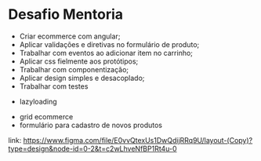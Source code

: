 # Desafio Mentoria
 - Criar ecommerce com angular;
 - Aplicar validações e diretivas no formulário de produto;
 - Trabalhar com eventos ao adicionar item no carrinho;
 - Aplicar css fielmente aos protótipos;
 - Trabalhar com componentização;
 - Aplicar design simples e desacoplado;
 - Trabalhar com testes
 + lazyloading
 - grid ecommerce
 - formulário para cadastro de novos produtos


link: https://www.figma.com/file/E0vvQtexUs1DwQdijRRq9U/layout-(Copy)?type=design&node-id=0-2&t=c2wLhveNfBP1Rt4u-0


